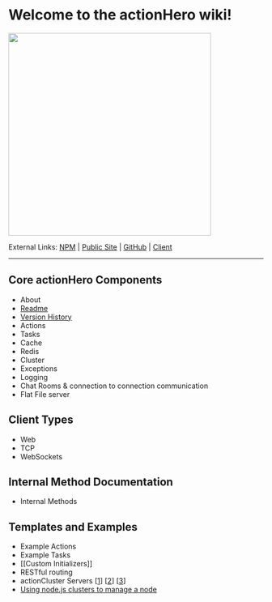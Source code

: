 # Welcome to the actionHero wiki!

<img src="https://raw.github.com/evantahler/actionHero/master/public/logo/actionHero.png" height="400"/>

External Links: [NPM](https://npmjs.org/package/actionHero) | [Public Site](http://www.actionherojs.com) | [GitHub](https://github.com/evantahler/actionHero) | [Client](https://github.com/evantahler/actionhero_client)

---

## Core actionHero Components
- About
- [Readme](https://github.com/evantahler/actionHero/blob/master/readme.md)
- [Version History](https://github.com/evantahler/actionHero/blob/master/versions.md)
- Actions
- Tasks
- Cache
- Redis
- Cluster
- Exceptions
- Logging
- Chat Rooms & connection to connection communication
- Flat File server

## Client Types
- Web
- TCP
- WebSockets

## Internal Method Documentation
- Internal Methods

## Templates and Examples
- Example Actions
- Example Tasks
- [[Custom Initializers]]
- RESTful routing
- actionCluster Servers [[1](https://github.com/evantahler/actionHero/blob/master/examples/servers/actionHero_cluster_peer_1.js)] [[2](https://github.com/evantahler/actionHero/blob/master/examples/servers/actionHero_cluster_peer_2.js)] [[3](https://github.com/evantahler/actionHero/blob/master/examples/servers/actionHero_cluster_peer_3.js)]
- [Using node.js clusters to manage a node](https://github.com/evantahler/actionHero/blob/master/scripts/actionHeroCluster)